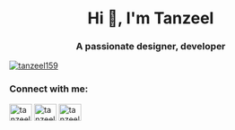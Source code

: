 <h1 align="center">Hi 👋, I'm Tanzeel</h1>
<h3 align="center">A passionate designer, developer</h3>

<p align="left"> <a href="https://github.com/ryo-ma/github-profile-trophy"><img src="https://github-profile-trophy.vercel.app/?username=tanzeel159" alt="tanzeel159" /></a> </p>

<h3 align="left">Connect with me:</h3>
<p align="left">
<a href="https://codepen.io/tanzeel098" target="blank"><img align="center" src="https://raw.githubusercontent.com/rahuldkjain/github-profile-readme-generator/master/src/images/icons/Social/codepen.svg" alt="tanzeel098" height="30" width="40" /></a>
<a href="https://dribbble.com/tanzeel098" target="blank"><img align="center" src="https://raw.githubusercontent.com/rahuldkjain/github-profile-readme-generator/master/src/images/icons/Social/dribbble.svg" alt="tanzeel098" height="30" width="40" /></a>
<a href="https://www.behance.net/tanzeelahmed11" target="blank"><img align="center" src="https://raw.githubusercontent.com/rahuldkjain/github-profile-readme-generator/master/src/images/icons/Social/behance.svg" alt="tanzeelahmed11" height="30" width="40" /></a>
</p>
